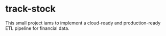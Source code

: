 # track-stock
This small project iams to implement a cloud-ready and production-ready ETL pipeline for financial data.
